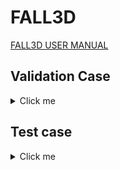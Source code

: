 # FALL3D

[FALL3D USER MANUAL](https://fall3d-suite.gitlab.io/fall3d/chapters/overview.html)

## Validation Case 

<details>
  <summary>Click me</summary>

### Raikoke 

- The Raikoke-2019 run case considers a deterministic (single scenario) SO2 dispersal simulation from the June 2019 Raikoke eruption. The simulation is driven by GFS model wind fields. 

- To fetch the LFS objects for the Raikoke-2019 test case, run this command:

```shell
module load git-lfs # needs to be installed on Thea
git submodule update --init
```

#### Leonardo 

<details>
  <summary>Click me</summary>

**Baremetal**

```shell
reframe \
    -C power-capping/configuration/leonardo.py \
    -c power-capping/applications/fall3d/fall3d.py \
    --prefix $SCRATCH/REFRAME-FALL3D \
    --keep-stage-files \
    --dont-restage \
    --performance-report \
    --module-mappings power-capping/applications/fall3d/leonardo_modmap.txt \
    -S build_locally=True \
    -p default \
    -J qos=normal \
    -J account=cin_staff \
    -n fall3d_raikoke_test \
    -S fall3d_raikoke_test.execution_mode=baremetal \
    --dry-run
```

**Container**

At the moment we assume that the SIF image has already been pulled/build to the local file system. Thus, please see [HPCCM_FALL3D](./hpccm/README.md) for more information on the build process. Eventually we might consider opening the remote registry to the public and have Singularity automatically pull the image at runtime.  

```shell
reframe \
    -C power-capping/configuration/leonardo.py \
    -c power-capping/applications/fall3d/fall3d.py \
    --prefix $SCRATCH/REFRAME-FALL3D \
    --keep-stage-files \
    --performance-report \
    -M openmpi:openmpi/4.1.6--nvhpc--24.3 \
    -p default \
    -J qos=normal \
    -J account=cin_staff \
    -n fall3d_raikoke_test \
    -S fall3d_raikoke_test.execution_mode=container \
    -S fall3d_raikoke_test.image=$SCRATCH/POWER_CAPPING/SIF_IMAGES/fall3d.sif \
    --dry-run
```

</details>

#### Thea

<details>
  <summary>Click me</summary>

**Baremetal**

```shell
reframe \
    -C power-capping/configuration/thea.py \
    -c power-capping/applications/fall3d/fall3d.py \
    --prefix $SCRATCH/REFRAME-FALL3D \
    --keep-stage-files \
    --dont-restage \
    --performance-report \
    --module-mappings power-capping/applications/fall3d/thea_modmap.txt \
    -p default \
    -n fall3d_raikoke_test \
    -S fall3d_raikoke_test.execution_mode=baremetal \
    --dry-run
```

**Container**

```shell
reframe \
    -C power-capping/configuration/thea.py \
    -c power-capping/applications/fall3d/fall3d.py \
    --prefix $SCRATCH/REFRAME-FALL3D \
    --keep-stage-files \
    --performance-report \
    -M openmpi:nvhpc/24.11-gcc-12.3.0-ixv \
    -p default \
    -n fall3d_raikoke_test \
    -S fall3d_raikoke_test.execution_mode=container \
    -S fall3d_raikoke_test.image=$SCRATCH/SIF_IMAGES/fall3d.sif \
    --dry-run
```

</details>

</details>


## Test case


<details>
  <summary>Click me</summary>

#### Leonardo 

<details>
  <summary>Click me</summary>

**Baremetal**

```shell
reframe \
    -C power-capping/configuration/leonardo.py \
    -c power-capping/applications/fall3d/fall3d.py \
    --prefix $SCRATCH/REFRAME-FALL3D \
    --keep-stage-files \
    --dont-restage \
    --performance-report \
    --module-mappings power-capping/applications/fall3d/leonardo_modmap.txt \
    -S build_locally=True \
    -p default \
    -J qos=normal \
    -J account=cin_staff \
    -n fall3d_raikoke_large_test \
    -S fall3d_raikoke_large_test.execution_mode=baremetal \
    --dry-run
```

|asctime            |reframe version|job_completion_time|info                                                                      |modules|result|executable                                                                                                                                                                                                                                                                                                                                                                                                                                                                                                                                                                    |executable_opts|system  |partition|environ|descr                         |job_nodelist|num_tasks_per_node|num_cpus_per_task|num_gpus_per_node|num_tasks|exclusive_access|elapsed_time_value|elapsed_time_unit|FIELD21|FIELD22|FIELD23|FIELD24|FIELD25|FIELD26|FIELD27|FIELD28|FIELD29|FIELD30|
|-------------------|---------------|-------------------|--------------------------------------------------------------------------|-------|------|------------------------------------------------------------------------------------------------------------------------------------------------------------------------------------------------------------------------------------------------------------------------------------------------------------------------------------------------------------------------------------------------------------------------------------------------------------------------------------------------------------------------------------------------------------------------------|---------------|--------|---------|-------|------------------------------|------------|------------------|-----------------|-----------------|---------|----------------|------------------|-----------------|-------|-------|-------|-------|-------|-------|-------|-------|-------|-------|
|2025-01-21T12:35:59|reframe 4.7.2  |2025-01-21T12:35:55|fall3d_raikoke_large_test %num_gpus=8 /1aacb0d6 @leonardo:booster+default |nvhpc  |netcdf-fortran|cmake                                                                                                                                                                                                                                                                                                                                                                                                                                                                                                                                                                         |openmpi        |pass    |/leonardo_scratch/large/userinternal/mredenti/REFRAME-FALL3D-BAREMETAL/stage/leonardo/booster/default/build_fall3d/build/bin/Fall3d.x|All    |Raikoke-2019.inp              |4           |2                 |1                |leonardo         |booster  |default         |Fall3d Raikoke-2019 large test|lrdn2926         |lrdn2946|4      |8      |4      |8      |true   |566.0  |s      |       |       |
|2025-01-21T14:07:50|reframe 4.7.2  |2025-01-21T14:07:46|fall3d_raikoke_large_test %num_gpus=4 /bd4223ae @leonardo:booster+default |nvhpc  |netcdf-fortran|cmake                                                                                                                                                                                                                                                                                                                                                                                                                                                                                                                                                                         |openmpi        |pass    |/leonardo_scratch/large/userinternal/mredenti/REFRAME-FALL3D-BAREMETAL/stage/leonardo/booster/default/build_fall3d/build/bin/Fall3d.x|All    |Raikoke-2019.inp              |2           |2                 |1                |leonardo         |booster  |default         |Fall3d Raikoke-2019 large test|lrdn0508         |4      |8      |4      |4      |true   |856.0  |s      |       |       |       |
|2025-01-21T14:10:03|reframe 4.7.2  |2025-01-21T14:09:58|fall3d_raikoke_large_test %num_gpus=16 /4a520641 @leonardo:booster+default|nvhpc  |netcdf-fortran|cmake                                                                                                                                                                                                                                                                                                                                                                                                                                                                                                                                                                         |openmpi        |pass    |/leonardo_scratch/large/userinternal/mredenti/REFRAME-FALL3D-BAREMETAL/stage/leonardo/booster/default/build_fall3d/build/bin/Fall3d.x|All    |Raikoke-2019.inp              |4           |4                 |1                |leonardo         |booster  |default         |Fall3d Raikoke-2019 large test|lrdn2300         |lrdn2562|lrdn2582|lrdn2606|4      |8      |4      |16     |true   |359.0  |s      |


**Container**

At the moment we assume that the SIF image has already been pulled/build to the local file system. Thus, please see [HPCCM_FALL3D](./hpccm/README.md) for more information on the build process. Eventually we might consider opening the remote registry to the public and have Singularity automatically pull the image at runtime.  

```shell
reframe \
    -C power-capping/configuration/leonardo.py \
    -c power-capping/applications/fall3d/fall3d.py \
    --prefix $SCRATCH/REFRAME-FALL3D \
    --keep-stage-files \
    --performance-report \
    -M openmpi:openmpi/4.1.6--nvhpc--24.3 \
    -p default \
    -J qos=normal \
    -J account=cin_staff \
    -n fall3d_raikoke_large_test \
    -S fall3d_raikoke_large_test.execution_mode=container \
    -S fall3d_raikoke_large_test.image=$SCRATCH/POWER_CAPPING/SIF_IMAGES/fall3d.sif \
    --dry-run
```

|asctime            |reframe version|job_completion_time|info                                                                      |modules|result|executable                                                                                                                                                                                                                                                                                                                                                                                                                                                                                                                                                                    |executable_opts|system  |partition|environ|descr                         |job_nodelist|num_tasks_per_node|num_cpus_per_task|num_gpus_per_node|num_tasks|exclusive_access|elapsed_time_value|elapsed_time_unit|FIELD21|FIELD22|FIELD23|
|-------------------|---------------|-------------------|--------------------------------------------------------------------------|-------|------|------------------------------------------------------------------------------------------------------------------------------------------------------------------------------------------------------------------------------------------------------------------------------------------------------------------------------------------------------------------------------------------------------------------------------------------------------------------------------------------------------------------------------------------------------------------------------|---------------|--------|---------|-------|------------------------------|------------|------------------|-----------------|-----------------|---------|----------------|------------------|-----------------|-------|-------|-------|
|2025-01-21T12:09:02|reframe 4.7.2  |2025-01-21T12:08:56|fall3d_raikoke_large_test %num_gpus=16 /4a520641 @leonardo:booster+default|openmpi|pass  |singularity exec -B"/leonardo_scratch/large/userinternal/mredenti/POWER_CAPPING/power-capping/applications/fall3d/raikoke-2019-large:/leonardo_scratch/large/userinternal/mredenti/POWER_CAPPING/power-capping/applications/fall3d/raikoke-2019-large" -B"/leonardo_scratch/large/userinternal/mredenti/REFRAME-FALL3D-CONTAINER/stage/leonardo/booster/default/fall3d_raikoke_large_test_4a520641:/rfm_workdir" --nv --pwd /rfm_workdir --no-home /leonardo_scratch/large/userinternal/mredenti/POWER_CAPPING/SIF_IMAGES/fall3d_take2.sif Fall3d.x All Raikoke-2019.inp 4 4 1|               |leonardo|booster  |default|Fall3d Raikoke-2019 large test|lrdn0371    |lrdn0396          |lrdn3204         |lrdn3210         |4        |8               |4                 |16               |true   |362.0  |s      |
|2025-01-21T12:10:17|reframe 4.7.2  |2025-01-21T12:10:10|fall3d_raikoke_large_test %num_gpus=8 /1aacb0d6 @leonardo:booster+default |openmpi|pass  |singularity exec -B"/leonardo_scratch/large/userinternal/mredenti/POWER_CAPPING/power-capping/applications/fall3d/raikoke-2019-large:/leonardo_scratch/large/userinternal/mredenti/POWER_CAPPING/power-capping/applications/fall3d/raikoke-2019-large" -B"/leonardo_scratch/large/userinternal/mredenti/REFRAME-FALL3D-CONTAINER/stage/leonardo/booster/default/fall3d_raikoke_large_test_1aacb0d6:/rfm_workdir" --nv --pwd /rfm_workdir --no-home /leonardo_scratch/large/userinternal/mredenti/POWER_CAPPING/SIF_IMAGES/fall3d_take2.sif Fall3d.x All Raikoke-2019.inp 4 2 1|               |leonardo|booster  |default|Fall3d Raikoke-2019 large test|lrdn0402    |lrdn0406          |4                |8                |4        |8               |true              |561.0            |s      |       |       |
|2025-01-21T12:15:09|reframe 4.7.2  |2025-01-21T12:15:03|fall3d_raikoke_large_test %num_gpus=4 /bd4223ae @leonardo:booster+default |openmpi|pass  |singularity exec -B"/leonardo_scratch/large/userinternal/mredenti/POWER_CAPPING/power-capping/applications/fall3d/raikoke-2019-large:/leonardo_scratch/large/userinternal/mredenti/POWER_CAPPING/power-capping/applications/fall3d/raikoke-2019-large" -B"/leonardo_scratch/large/userinternal/mredenti/REFRAME-FALL3D-CONTAINER/stage/leonardo/booster/default/fall3d_raikoke_large_test_bd4223ae:/rfm_workdir" --nv --pwd /rfm_workdir --no-home /leonardo_scratch/large/userinternal/mredenti/POWER_CAPPING/SIF_IMAGES/fall3d_take2.sif Fall3d.x All Raikoke-2019.inp 2 2 1|               |leonardo|booster  |default|Fall3d Raikoke-2019 large test|lrdn2995    |4                 |8                |4                |4        |true            |854.0             |s                |       |       |       |


</details>

#### Thea

<details>
  <summary>Click me</summary>

**Baremetal**

```shell
reframe \
    -C power-capping/configuration/thea.py \
    -c power-capping/applications/fall3d/fall3d.py \
    --prefix $SCRATCH/REFRAME-FALL3D \
    --keep-stage-files \
    --dont-restage \
    --performance-report \
    --module-mappings power-capping/applications/fall3d/thea_modmap.txt \
    -p default \
    -n fall3d_raikoke_test \
    -S fall3d_raikoke_test.execution_mode=baremetal \
    --dry-run
```

**Container**

```shell
reframe \
    -C power-capping/configuration/thea.py \
    -c power-capping/applications/fall3d/fall3d.py \
    --prefix $SCRATCH/REFRAME-FALL3D \
    --keep-stage-files \
    --performance-report \
    -M openmpi:nvhpc/24.11-gcc-12.3.0-ixv \
    -p default \
    -n fall3d_raikoke_test \
    -S fall3d_raikoke_test.execution_mode=container \
    -S fall3d_raikoke_test.image=$SCRATCH/SIF_IMAGES/fall3d.sif \
    --dry-run
```

  </details>